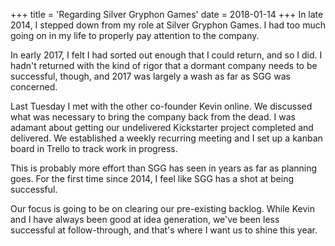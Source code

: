 +++
title = 'Regarding Silver Gryphon Games'
date = 2018-01-14
+++
In late 2014, I stepped down from my role at Silver Gryphon Games. I had too much going on in my life to properly pay attention to the company.

In early 2017, I felt I had sorted out enough that I could return, and so I did. I hadn't returned with the kind of rigor that a dormant company needs to be successful, though, and 2017 was largely a wash as far as SGG was concerned.

Last Tuesday I met with the other co-founder Kevin online. We discussed what was necessary to bring the company back from the dead. I was adamant about getting our undelivered Kickstarter project completed and delivered. We established a weekly recurring meeting and I set up a kanban board in Trello to track work in progress.

This is probably more effort than SGG has seen in years as far as planning goes. For the first time since 2014, I feel like SGG has a shot at being successful.

Our focus is going to be on clearing our pre-existing backlog. While Kevin and I have always been good at idea generation, we've been less successful at follow-through, and that's where I want us to shine this year.
